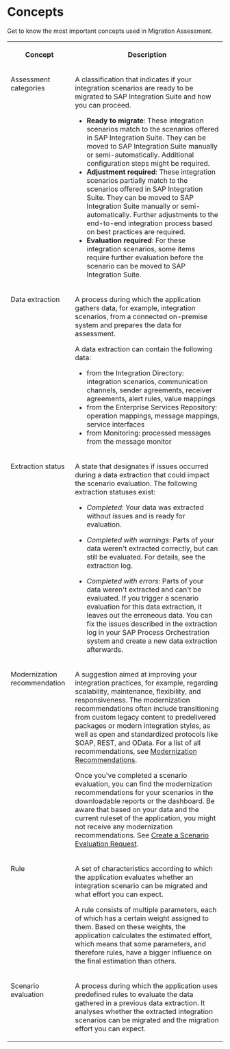 <!-- loio324507c7c50c45afb822ae5e95af6a9c -->

# Concepts

Get to know the most important concepts used in Migration Assessment.


<table>
<tr>
<th valign="top">

Concept

</th>
<th valign="top">

Description

</th>
</tr>
<tr>
<td valign="top">

Assessment categories

</td>
<td valign="top">

A classification that indicates if your integration scenarios are ready to be migrated to SAP Integration Suite and how you can proceed.

-   **Ready to migrate**: These integration scenarios match to the scenarios offered in SAP Integration Suite. They can be moved to SAP Integration Suite manually or semi-automatically. Additional configuration steps might be required.
-   **Adjustment required**: These integration scenarios partially match to the scenarios offered in SAP Integration Suite. They can be moved to SAP Integration Suite manually or semi-automatically. Further adjustments to the end-to-end integration process based on best practices are required.
-   **Evaluation required**: For these integration scenarios, some items require further evaluation before the scenario can be moved to SAP Integration Suite.



</td>
</tr>
<tr>
<td valign="top">

Data extraction

</td>
<td valign="top">

A process during which the application gathers data, for example, integration scenarios, from a connected on-premise system and prepares the data for assessment.

A data extraction can contain the following data:

-   from the Integration Directory: integration scenarios, communication channels, sender agreements, receiver agreements, alert rules, value mappings
-   from the Enterprise Services Repository: operation mappings, message mappings, service interfaces
-   from Monitoring: processed messages from the message monitor



</td>
</tr>
<tr>
<td valign="top">

Extraction status

</td>
<td valign="top">

A state that designates if issues occurred during a data extraction that could impact the scenario evaluation. The following extraction statuses exist:

-   *Completed*: Your data was extracted without issues and is ready for evaluation.

-   *Completed with warnings*: Parts of your data weren't extracted correctly, but can still be evaluated. For details, see the extraction log.

-   *Completed with errors*: Parts of your data weren't extracted and can't be evaluated. If you trigger a scenario evaluation for this data extraction, it leaves out the erroneous data. You can fix the issues described in the extraction log in your SAP Process Orchestration system and create a new data extraction afterwards.




</td>
</tr>
<tr>
<td valign="top">

Modernization recommendation

</td>
<td valign="top">

A suggestion aimed at improving your integration practices, for example, regarding scalability, maintenance, flexibility, and responsiveness. The modernization recommendations often include transitioning from custom legacy content to predelivered packages or modern integration styles, as well as open and standardized protocols like SOAP, REST, and OData. For a list of all recommendations, see [Modernization Recommendations](https://help.sap.com/docs/help/90c8ad90cb684ee5979856093efe7462/d337a6f0d324405f9ef0c410fd0d3739.html).

Once you've completed a scenario evaluation, you can find the modernization recommendations for your scenarios in the downloadable reports or the dashboard. Be aware that based on your data and the current ruleset of the application, you might not receive any modernization recommendations. See [Create a Scenario Evaluation Request](create-a-scenario-evaluation-request-435ec61.md).

</td>
</tr>
<tr>
<td valign="top">

Rule

</td>
<td valign="top">

A set of characteristics according to which the application evaluates whether an integration scenario can be migrated and what effort you can expect.

A rule consists of multiple parameters, each of which has a certain weight assigned to them. Based on these weights, the application calculates the estimated effort, which means that some parameters, and therefore rules, have a bigger influence on the final estimation than others.

</td>
</tr>
<tr>
<td valign="top">

Scenario evaluation

</td>
<td valign="top">

A process during which the application uses predefined rules to evaluate the data gathered in a previous data extraction. It analyses whether the extracted integration scenarios can be migrated and the migration effort you can expect.

</td>
</tr>
</table>

